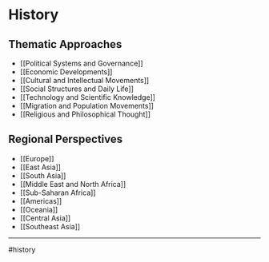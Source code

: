 # History

## Thematic Approaches
- [[Political Systems and Governance]]
- [[Economic Developments]]
- [[Cultural and Intellectual Movements]]
- [[Social Structures and Daily Life]]
- [[Technology and Scientific Knowledge]]
- [[Migration and Population Movements]]
- [[Religious and Philosophical Thought]]

## Regional Perspectives
- [[Europe]]
- [[East Asia]]
- [[South Asia]]
- [[Middle East and North Africa]]
- [[Sub-Saharan Africa]]
- [[Americas]]
- [[Oceania]]
- [[Central Asia]]
- [[Southeast Asia]]

- - - 
#history